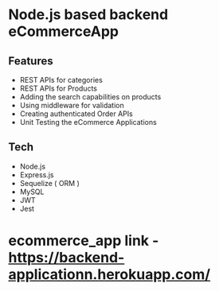 

# Node.js based backend eCommerceApp

## Features
*  REST APIs for categories
* REST APIs for Products
* Adding the search capabilities on products
* Using middleware for validation
* Creating authenticated Order APIs
* Unit Testing the eCommerce Applications


## Tech
- Node.js
- Express.js
- Sequelize ( ORM )
- MySQL
- JWT
- Jest

# ecommerce_app link - https://backend-applicationn.herokuapp.com/

